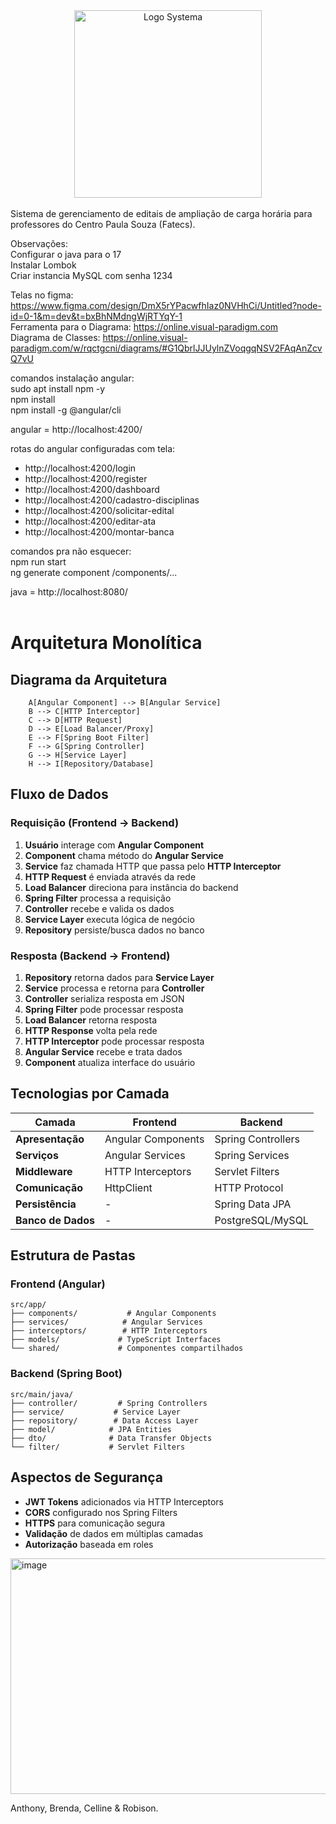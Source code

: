 <div align="center">
  <img src="https://github.com/user-attachments/assets/66281ed3-a2bd-4aff-81e8-ce24f879843c" alt="Logo Systema" width=300">
</div>
<br>
Sistema de gerenciamento de editais de ampliação de carga horária para professores do Centro Paula Souza (Fatecs).

Observações:
<br>
Configurar o java para o 17 <br>
Instalar Lombok <br>
Criar instancia MySQL com senha 1234 <br>

Telas no figma: https://www.figma.com/design/DmX5rYPacwfhIaz0NVHhCi/Untitled?node-id=0-1&m=dev&t=bxBhNMdngWjRTYqY-1 <br>
Ferramenta para o Diagrama: https://online.visual-paradigm.com <br>
Diagrama de Classes: https://online.visual-paradigm.com/w/rqctgcni/diagrams/#G1QbrlJJUylnZVoqgqNSV2FAqAnZcvQ7vU <br>

comandos instalação angular: <br> 
sudo apt install npm -y <br>
npm install <br>
npm install -g @angular/cli <br>

angular = http://localhost:4200/ <br>

rotas do angular configuradas com tela: <br>
- http://localhost:4200/login
- http://localhost:4200/register
- http://localhost:4200/dashboard
- http://localhost:4200/cadastro-disciplinas
- http://localhost:4200/solicitar-edital
- http://localhost:4200/editar-ata
- http://localhost:4200/montar-banca

comandos pra não esquecer: <br>
npm run start <br>
ng generate component /components/... <br>

java = http://localhost:8080/ <br>
<br>

# Arquitetura Monolítica

## Diagrama da Arquitetura

```
    A[Angular Component] --> B[Angular Service]
    B --> C[HTTP Interceptor]
    C --> D[HTTP Request]
    D --> E[Load Balancer/Proxy]
    E --> F[Spring Boot Filter]
    F --> G[Spring Controller]
    G --> H[Service Layer]
    H --> I[Repository/Database]
```
## Fluxo de Dados

### Requisição (Frontend → Backend)
1. **Usuário** interage com **Angular Component**
2. **Component** chama método do **Angular Service**
3. **Service** faz chamada HTTP que passa pelo **HTTP Interceptor**
4. **HTTP Request** é enviada através da rede
5. **Load Balancer** direciona para instância do backend
6. **Spring Filter** processa a requisição
7. **Controller** recebe e valida os dados
8. **Service Layer** executa lógica de negócio
9. **Repository** persiste/busca dados no banco

### Resposta (Backend → Frontend)
1. **Repository** retorna dados para **Service Layer**
2. **Service** processa e retorna para **Controller**
3. **Controller** serializa resposta em JSON
4. **Spring Filter** pode processar resposta
5. **Load Balancer** retorna resposta
6. **HTTP Response** volta pela rede
7. **HTTP Interceptor** pode processar resposta
8. **Angular Service** recebe e trata dados
9. **Component** atualiza interface do usuário

## Tecnologias por Camada

| Camada | Frontend | Backend |
|--------|----------|---------|
| **Apresentação** | Angular Components | Spring Controllers |
| **Serviços** | Angular Services | Spring Services |
| **Middleware** | HTTP Interceptors | Servlet Filters |
| **Comunicação** | HttpClient | HTTP Protocol |
| **Persistência** | - | Spring Data JPA |
| **Banco de Dados** | - | PostgreSQL/MySQL |

## Estrutura de Pastas

### Frontend (Angular)
```
src/app/
├── components/           # Angular Components
├── services/            # Angular Services
├── interceptors/        # HTTP Interceptors
├── models/             # TypeScript Interfaces
└── shared/             # Componentes compartilhados
```

### Backend (Spring Boot)
```
src/main/java/
├── controller/         # Spring Controllers
├── service/           # Service Layer
├── repository/        # Data Access Layer
├── model/            # JPA Entities
├── dto/              # Data Transfer Objects
└── filter/           # Servlet Filters
```

## Aspectos de Segurança

- **JWT Tokens** adicionados via HTTP Interceptors
- **CORS** configurado nos Spring Filters
- **HTTPS** para comunicação segura
- **Validação** de dados em múltiplas camadas
- **Autorização** baseada em roles


<img width="671" height="377" alt="image" src="https://github.com/user-attachments/assets/94431bbb-3dc1-4892-905a-aa0e25612182" />

Anthony, Brenda, Celline & Robison.
